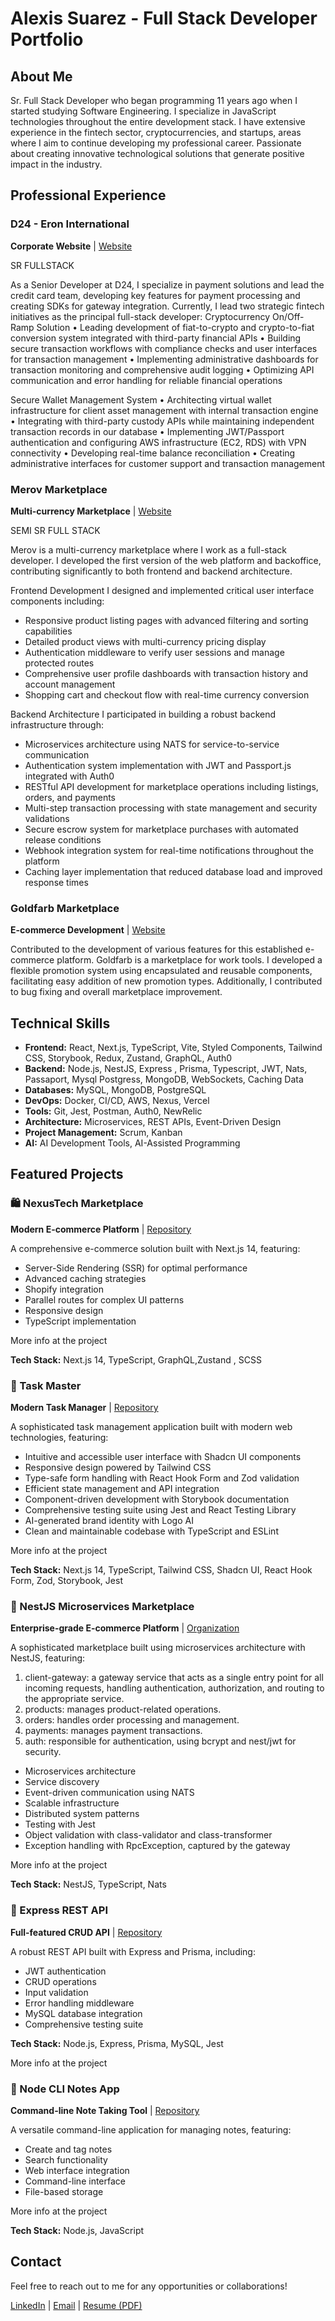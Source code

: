 # Alexis Suarez - Full Stack Developer Portfolio

## About Me

Sr. Full Stack Developer who began programming 11 years ago when I started studying Software Engineering. I specialize in JavaScript technologies throughout the entire development stack. I have extensive experience in the fintech sector, cryptocurrencies, and startups, areas where I aim to continue developing my professional career. Passionate about creating innovative technological solutions that generate positive impact in the industry.

## Professional Experience

### D24  -  Eron International

**Corporate Website** | [Website](https://eroninternational.com/)

SR FULLSTACK 

As a Senior Developer at D24, I specialize in payment solutions and lead the credit card team, developing key features for payment processing and creating SDKs for gateway integration.
Currently, I lead two strategic fintech initiatives as the principal full-stack developer:
Cryptocurrency On/Off-Ramp Solution
• Leading development of fiat-to-crypto and crypto-to-fiat conversion system integrated with third-party financial APIs
• Building secure transaction workflows with compliance checks and user interfaces for transaction management
• Implementing administrative dashboards for transaction monitoring and comprehensive audit logging
• Optimizing API communication and error handling for reliable financial operations

Secure Wallet Management System
• Architecting virtual wallet infrastructure for client asset management with internal transaction engine
• Integrating with third-party custody APIs while maintaining independent transaction records in our database
• Implementing JWT/Passport authentication and configuring AWS infrastructure (EC2, RDS) with VPN connectivity
• Developing real-time balance reconciliation 
• Creating administrative interfaces for customer support and transaction management


### Merov Marketplace

**Multi-currency Marketplace** | [Website](https://market.merov.io/)

SEMI SR FULL STACK

Merov is a multi-currency marketplace where I work as a full-stack developer. I developed the first version of the web platform and backoffice, contributing significantly to both frontend and backend architecture.

Frontend Development 
I designed and implemented critical user interface components including:
- Responsive product listing pages with advanced filtering and sorting capabilities
- Detailed product views with multi-currency pricing display
- Authentication middleware to verify user sessions and manage protected routes
- Comprehensive user profile dashboards with transaction history and account management
- Shopping cart and checkout flow with real-time currency conversion

Backend Architecture
I participated in building a robust backend infrastructure through:
- Microservices architecture using NATS for service-to-service communication
- Authentication system implementation with JWT and Passport.js integrated with Auth0
- RESTful API development for marketplace operations including listings, orders, and payments
- Multi-step transaction processing with state management and security validations
- Secure escrow system for marketplace purchases with automated release conditions
- Webhook integration system for real-time notifications throughout the platform
- Caching layer implementation that reduced database load and improved response times

### Goldfarb Marketplace

**E-commerce Development** | [Website](https://www.goldfarb.com.uy/)

Contributed to the development of various features for this established e-commerce platform.
Goldfarb is a marketplace for work tools. I developed a flexible promotion system using encapsulated and reusable components, facilitating easy addition of new promotion types. Additionally, I contributed to bug fixing and overall marketplace improvement.

## Technical Skills

- **Frontend:** React, Next.js, TypeScript, Vite, Styled Components, Tailwind CSS, Storybook, Redux, Zustand, GraphQL, Auth0
- **Backend:** Node.js, NestJS,  Express , Prisma, Typescript, JWT, Nats, Passaport, Mysql Postgress, MongoDB, WebSockets, Caching Data
- **Databases:** MySQL, MongoDB, PostgreSQL
- **DevOps:** Docker, CI/CD, AWS, Nexus, Vercel
- **Tools:** Git, Jest, Postman, Auth0, NewRelic
- **Architecture:** Microservices, REST APIs, Event-Driven Design
- **Project Management:** Scrum, Kanban
- **AI:** AI Development Tools, AI-Assisted Programming

## Featured Projects

### 🛍️ NexusTech Marketplace

**Modern E-commerce Platform** | [Repository](https://github.com/asuarezaliano/NexusTech-Marketplace)

A comprehensive e-commerce solution built with Next.js 14, featuring:

- Server-Side Rendering (SSR) for optimal performance
- Advanced caching strategies
- Shopify integration
- Parallel routes for complex UI patterns
- Responsive design
- TypeScript implementation

More info at the project

**Tech Stack:** Next.js 14, TypeScript, GraphQL,Zustand , SCSS

### 🏪 Task Master

**Modern Task Manager** | [Repository](https://github.com/asuarezaliano/Task-Master)

A sophisticated task management application built with modern web technologies, featuring:

- Intuitive and accessible user interface with Shadcn UI components
- Responsive design powered by Tailwind CSS
- Type-safe form handling with React Hook Form and Zod validation
- Efficient state management and API integration
- Component-driven development with Storybook documentation
- Comprehensive testing suite using Jest and React Testing Library
- AI-generated brand identity with Logo AI
- Clean and maintainable codebase with TypeScript and ESLint

More info at the project

**Tech Stack:** Next.js 14, TypeScript, Tailwind CSS, Shadcn UI, React Hook Form, Zod, Storybook, Jest

### 🏪 NestJS Microservices Marketplace

**Enterprise-grade E-commerce Platform** | [Organization](https://github.com/Nest-Microservices-A)

A sophisticated marketplace built using microservices architecture with NestJS, featuring:

1. client-gateway: a gateway service that acts as a single entry point for all incoming requests, handling authentication, authorization, and routing to the appropriate service.
2. products: manages product-related operations.
3. orders: handles order processing and management.
4. payments: manages payment transactions.
5. auth: responsible for authentication, using bcrypt and nest/jwt for security.

- Microservices architecture
- Service discovery
- Event-driven communication using NATS
- Scalable infrastructure
- Distributed system patterns
- Testing with Jest
- Object validation with class-validator and class-transformer
- Exception handling with RpcException, captured by the gateway

More info at the project

**Tech Stack:** NestJS, TypeScript, Nats

### 🔄 Express REST API

**Full-featured CRUD API** | [Repository](https://github.com/asuarezaliano/express-project)

A robust REST API built with Express and Prisma, including:

- JWT authentication
- CRUD operations
- Input validation
- Error handling middleware
- MySQL database integration
- Comprehensive testing suite

**Tech Stack:** Node.js, Express, Prisma, MySQL, Jest

More info at the project

### 📝 Node CLI Notes App

**Command-line Note Taking Tool** | [Repository](https://github.com/asuarezaliano/node-cli)

A versatile command-line application for managing notes, featuring:

- Create and tag notes
- Search functionality
- Web interface integration
- Command-line interface
- File-based storage

More info at the project

**Tech Stack:** Node.js, JavaScript

## Contact

Feel free to reach out to me for any opportunities or collaborations!

[LinkedIn](https://www.linkedin.com/in/alexissuarezaliano/) | [Email](mailto:alesuarezaliano@gmail.com) | [Resume (PDF)](ALEXIS%20SUÁREZ.pdf)
